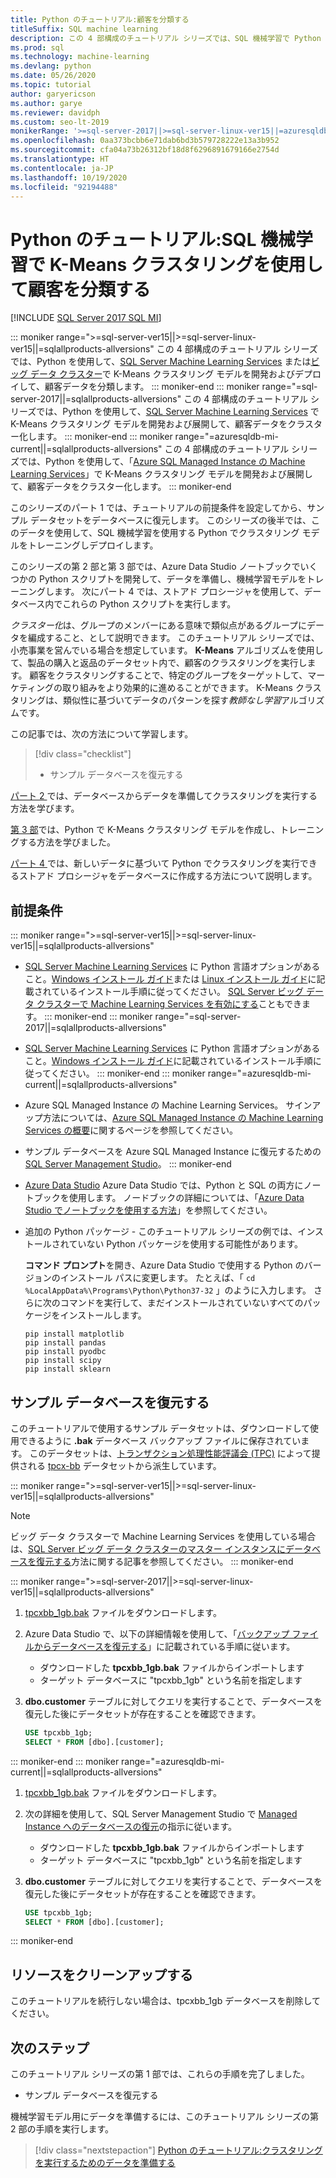 ```yaml
---
title: Python のチュートリアル:顧客を分類する
titleSuffix: SQL machine learning
description: この 4 部構成のチュートリアル シリーズでは、SQL 機械学習で Python を使用したデータベースで K-Means を使用して、顧客のクラスタリングを実行します。
ms.prod: sql
ms.technology: machine-learning
ms.devlang: python
ms.date: 05/26/2020
ms.topic: tutorial
author: garyericson
ms.author: garye
ms.reviewer: davidph
ms.custom: seo-lt-2019
monikerRange: '>=sql-server-2017||>=sql-server-linux-ver15||=azuresqldb-mi-current||=sqlallproducts-allversions'
ms.openlocfilehash: 0aa373bcbb6e71dab6bd3b579728222e13a3b952
ms.sourcegitcommit: cfa04a73b26312bf18d8f6296891679166e2754d
ms.translationtype: HT
ms.contentlocale: ja-JP
ms.lasthandoff: 10/19/2020
ms.locfileid: "92194488"
---
```

# <a name="python-tutorial-categorizing-customers-using-k-means-clustering-with-sql-machine-learning"></a>Python のチュートリアル:SQL 機械学習で K-Means クラスタリングを使用して顧客を分類する
[!INCLUDE [SQL Server 2017 SQL MI](../../includes/applies-to-version/sqlserver2017-asdbmi.md)]

::: moniker range=">=sql-server-ver15||>=sql-server-linux-ver15||=sqlallproducts-allversions"
この 4 部構成のチュートリアル シリーズでは、Python を使用して、[SQL Server Machine Learning Services](../sql-server-machine-learning-services.md) または[ビッグ データ クラスター](../../big-data-cluster/machine-learning-services.md)で K-Means クラスタリング モデルを開発およびデプロイして、顧客データを分類します。
::: moniker-end
::: moniker range="=sql-server-2017||=sqlallproducts-allversions"
この 4 部構成のチュートリアル シリーズでは、Python を使用して、[SQL Server Machine Learning Services](../sql-server-machine-learning-services.md) で K-Means クラスタリング モデルを開発および展開して、顧客データをクラスター化します。
::: moniker-end
::: moniker range="=azuresqldb-mi-current||=sqlallproducts-allversions"
この 4 部構成のチュートリアル シリーズでは、Python を使用して、「[Azure SQL Managed Instance の Machine Learning Services](/azure/azure-sql/managed-instance/machine-learning-services-overview)」で K-Means クラスタリング モデルを開発および展開して、顧客データをクラスター化します。
::: moniker-end

このシリーズのパート 1 では、チュートリアルの前提条件を設定してから、サンプル データセットをデータベースに復元します。 このシリーズの後半では、このデータを使用して、SQL 機械学習を使用する Python でクラスタリング モデルをトレーニングしデプロイします。

このシリーズの第 2 部と第 3 部では、Azure Data Studio ノートブックでいくつかの Python スクリプトを開発して、データを準備し、機械学習モデルをトレーニングします。 次にパート 4 では、ストアド プロシージャを使用して、データベース内でこれらの Python スクリプトを実行します。

*クラスター化*は、グループのメンバーにある意味で類似点があるグループにデータを編成すること、として説明できます。 このチュートリアル シリーズでは、小売事業を営んでいる場合を想定しています。 **K-Means** アルゴリズムを使用して、製品の購入と返品のデータセット内で、顧客のクラスタリングを実行します。 顧客をクラスタリングすることで、特定のグループをターゲットして、マーケティングの取り組みをより効果的に進めることができます。 K-Means クラスタリングは、類似性に基づいてデータのパターンを探す*教師なし学習*アルゴリズムです。

この記事では、次の方法について学習します。

> [!div class="checklist"]
> * サンプル データベースを復元する

[パート 2 ](python-clustering-model-prepare-data.md)では、データベースからデータを準備してクラスタリングを実行する方法を学びます。

[第 3 部](python-clustering-model-build.md)では、Python で K-Means クラスタリング モデルを作成し、トレーニングする方法を学びました。

[パート 4 ](python-clustering-model-deploy.md)では、新しいデータに基づいて Python でクラスタリングを実行できるストアド プロシージャをデータベースに作成する方法について説明します。

## <a name="prerequisites"></a>前提条件

::: moniker range=">=sql-server-ver15||>=sql-server-linux-ver15||=sqlallproducts-allversions"
* [SQL Server Machine Learning Services](../sql-server-machine-learning-services.md) に Python 言語オプションがあること。[Windows インストール ガイド](../install/sql-machine-learning-services-windows-install.md)または [Linux インストール ガイド](../../linux/sql-server-linux-setup-machine-learning.md?toc=%252fsql%252fmachine-learning%252ftoc.json&view=sql-server-linux-ver15)に記載されているインストール手順に従ってください。 [SQL Server ビッグ データ クラスターで Machine Learning Services を有効にする](../../big-data-cluster/machine-learning-services.md)こともできます。
::: moniker-end
::: moniker range="=sql-server-2017||=sqlallproducts-allversions"
* [SQL Server Machine Learning Services](../sql-server-machine-learning-services.md) に Python 言語オプションがあること。[Windows インストール ガイド](../install/sql-machine-learning-services-windows-install.md)に記載されているインストール手順に従ってください。
::: moniker-end
::: moniker range="=azuresqldb-mi-current||=sqlallproducts-allversions"
* Azure SQL Managed Instance の Machine Learning Services。 サインアップ方法については、[Azure SQL Managed Instance の Machine Learning Services の概要](/azure/azure-sql/managed-instance/machine-learning-services-overview)に関するページを参照してください。

* サンプル データベースを Azure SQL Managed Instance に復元するための [SQL Server Management Studio](../../ssms/download-sql-server-management-studio-ssms.md)。
::: moniker-end

* [Azure Data Studio](../../azure-data-studio/what-is.md) Azure Data Studio では、Python と SQL の両方にノートブックを使用します。 ノードブックの詳細については、「[Azure Data Studio でノートブックを使用する方法](../../azure-data-studio/notebooks/notebooks-guidance.md)」を参照してください。

* 追加の Python パッケージ - このチュートリアル シリーズの例では、インストールされていない Python パッケージを使用する可能性があります。

  **コマンド プロンプト**を開き、Azure Data Studio で使用する Python のバージョンのインストール パスに変更します。 たとえば、「 `cd %LocalAppData%\Programs\Python\Python37-32` 」のように入力します。 さらに次のコマンドを実行して、まだインストールされていないすべてのパッケージをインストールします。

  ```console
  pip install matplotlib
  pip install pandas
  pip install pyodbc
  pip install scipy
  pip install sklearn
  ```

## <a name="restore-the-sample-database"></a>サンプル データベースを復元する

このチュートリアルで使用するサンプル データセットは、ダウンロードして使用できるように **.bak** データベース バックアップ ファイルに保存されています。 このデータセットは、[トランザクション処理性能評議会 (TPC)](http://www.tpc.org/) によって提供される [tpcx-bb](http://www.tpc.org/tpcx-bb/default5.asp) データセットから派生しています。

::: moniker range=">=sql-server-ver15||>=sql-server-linux-ver15||=sqlallproducts-allversions"
> [!NOTE]
> ビッグ データ クラスターで Machine Learning Services を使用している場合は、[SQL Server ビッグ データ クラスターのマスター インスタンスにデータベースを復元する](../../big-data-cluster/data-ingestion-restore-database.md)方法に関する記事を参照してください。
::: moniker-end

::: moniker range=">=sql-server-2017||>=sql-server-linux-ver15||=sqlallproducts-allversions"
1. [tpcxbb_1gb.bak](https://sqlchoice.blob.core.windows.net/sqlchoice/static/tpcxbb_1gb.bak) ファイルをダウンロードします。

1. Azure Data Studio で、以下の詳細情報を使用して、「[バックアップ ファイルからデータベースを復元する](../../azure-data-studio/tutorial-backup-restore-sql-server.md#restore-a-database-from-a-backup-file)」に記載されている手順に従います。

   * ダウンロードした **tpcxbb_1gb.bak** ファイルからインポートします
   * ターゲット データベースに "tpcxbb_1gb" という名前を指定します

1. **dbo.customer** テーブルに対してクエリを実行することで、データベースを復元した後にデータセットが存在することを確認できます。

    ```sql
    USE tpcxbb_1gb;
    SELECT * FROM [dbo].[customer];
    ```
::: moniker-end
::: moniker range="=azuresqldb-mi-current||=sqlallproducts-allversions"
1. [tpcxbb_1gb.bak](https://sqlchoice.blob.core.windows.net/sqlchoice/static/tpcxbb_1gb.bak) ファイルをダウンロードします。

1. 次の詳細を使用して、SQL Server Management Studio で [Managed Instance へのデータベースの復元](/azure/sql-database/sql-database-managed-instance-get-started-restore)の指示に従います。

   * ダウンロードした **tpcxbb_1gb.bak** ファイルからインポートします
   * ターゲット データベースに "tpcxbb_1gb" という名前を指定します

1. **dbo.customer** テーブルに対してクエリを実行することで、データベースを復元した後にデータセットが存在することを確認できます。

    ```sql
    USE tpcxbb_1gb;
    SELECT * FROM [dbo].[customer];
    ```
::: moniker-end

## <a name="clean-up-resources"></a>リソースをクリーンアップする

このチュートリアルを続行しない場合は、tpcxbb_1gb データベースを削除してください。

## <a name="next-steps"></a>次のステップ

このチュートリアル シリーズの第 1 部では、これらの手順を完了しました。

* サンプル データベースを復元する

機械学習モデル用にデータを準備するには、このチュートリアル シリーズの第 2 部の手順を実行します。

> [!div class="nextstepaction"]
> [Python のチュートリアル:クラスタリングを実行するためのデータを準備する](python-clustering-model-prepare-data.md)